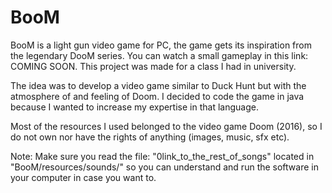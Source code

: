 # BooM
BooM is a light gun video game for PC, the game gets its inspiration from the legendary DooM series.
You can watch a small gameplay in this link: COMING SOON.
This project was made for a class I had in university.

The idea was to develop a video game similar to Duck Hunt but with the atmosphere of and feeling of Doom.
I decided to code the game in java because I wanted to increase my expertise in that language.

Most of the resources I used belonged to the video game Doom (2016), so I do not own nor have the rights
of anything (images, music, sfx etc).

Note: Make sure you read the file: "0link_to_the_rest_of_songs" located in "BooM/resources/sounds/" so
you can understand and run the software in your computer in case you want to.
